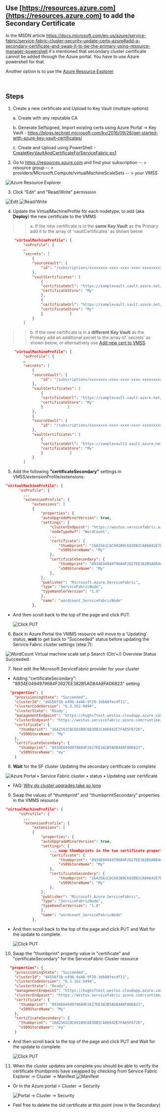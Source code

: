 ## Use [https://resources.azure.com](https://resources.azure.com) to add the Secondary Certificate

In the MSDN article <https://docs.microsoft.com/en-us/azure/service-fabric/service-fabric-cluster-security-update-certs-azure#add-a-secondary-certificate-and-swap-it-to-be-the-primary-using-resource-manager-powershell> it's mentioned that secondary cluster certificate cannot be added through the Azure portal. You have to use Azure powershell for that.

Another option is to use the [Azure Resource Explorer](https://resources.azure.com)

 

## Steps

1. Create a new certificate and Upload to Key Vault (multiple options)

    a. Create with any reputable CA

    b. Generate Selfsigned, Import existing certs using Azure Portal -> Key Vault - https://blogs.technet.microsoft.com/kv/2016/09/26/get-started-with-azure-key-vault-certificates/

    c. Create and Upload using PowerShell - [CreateKeyVaultAndCertificateForServiceFabric.ps1](./CreateKeyVaultAndCertificateForServiceFabric.ps1)


2. Go to <https://resources.azure.com> and find your subscription \-- \> resource group \-- \> providers/Microsoft.Compute/virtualMachineScaleSets \-- \> your VMSS

![Azure Resource Explorer](../media/resourcemgr1.png)

3. Click \"Edit\" and \"Read/Write\" permission

![Edit](../media/resourcemgr2.png)
![Read/Write](../media/resourcemgr3.png)


4. Update the VirtualMachineProfile for each nodetype, to add (aka **Deploy**) the new certificate to the VMMS

>> a. If the new certificate is in the **same Key Vault** as the Primary add it to the array of 'vaultCertificates' as shown below

```json
    "virtualMachineProfile": {
        "osProfile": {
        …
        "secrets": [
            {
            "sourceVault": {
                "id": "/subscriptions/xxxxxxxx-xxxx-xxxx-xxxx-xxxxxxxxxxxx/resourceGroups/sampleVaultGroup/providers/Microsoft.KeyVault/vaults/samplevault"
            },
            "vaultCertificates": [
                {
                "certificateUrl": "https://samplevault.vault.azure.net/secrets/clustercert001/d5eeaf025c7d435f81e7420393b442a9",
                "certificateStore": "My"
                },
                {
                "certificateUrl": "https://samplevault.vault.azure.net/secrets/clustercert002/77ff7688258a41f7b0afdd890eb4aa8c",
                "certificateStore": "My"
                }            ]
            }
        ]
```

>> b. If the new certificate is in a **different Key Vault** as the Primary add an additional secret to the array of 'secrets' as shown below, or alternatively use [Add new cert to VMSS](.\Add_New_Cert_To_VMMS.ps1)

```json
    "virtualMachineProfile": {
        "osProfile": {
        …
        "secrets": [
            {
            "sourceVault": {
                "id": "/subscriptions/xxxxxxxx-xxxx-xxxx-xxxx-xxxxxxxxxxxx/resourceGroups/sampleVaultGroup/providers/Microsoft.KeyVault/vaults/samplevault"
            },
            "vaultCertificates": [
                {
                "certificateUrl": "https://samplevault.vault.azure.net/secrets/clustercert001/d5eeaf025c7d435f81e7420393b442a9",
                "certificateStore": "My"
                }           ]
            },
            {
            "sourceVault": {
                "id": "/subscriptions/xxxxxxxx-xxxx-xxxx-xxxx-xxxxxxxxxxxx/resourceGroups/sampleVaultGroup/providers/Microsoft.KeyVault/vaults/samplevault2"
            },
            "vaultCertificates": [
                {
                "certificateUrl": "https://samplevault2.vault.azure.net/secrets/clustercert002/77ff7688258a41f7b0afdd890eb4aa8c",
                "certificateStore": "My"
                }            ]
            }
        ]
```

5. Add the following **\"certificateSecondary\"** settings in VMSS/extensionProfile/extensions:

```json
"virtualMachineProfile": {
      "osProfile": {
        ...
        "extensionProfile": {
            "extensions": [
            {
                "properties": {
                "autoUpgradeMinorVersion": true,
                "settings": {
                    "clusterEndpoint": "https://westus.servicefabric.azure.com/runtime/clusters/d4556f3b-e496-4a46-9f20-3db88fecdf11",
                    "nodeTypeRef": "WordCount",
                    ...
                    "certificate": {
                        "thumbprint": "16A2561C8C691B9C683DB1CA06842E7FA85F6726",                        
                        "x509StoreName": "My"
                    },
                    "certificateSecondary": {
                        "thumbprint": "8934E0494979684F2627EE382B5AD84A8FAD6823",                        
                        "x509StoreName": "My"
                    },
                },
                "publisher": "Microsoft.Azure.ServiceFabric",
                "type": "ServiceFabricNode",
                "typeHandlerVersion": "1.0"
                },
                "name": "wordcount_ServiceFabricNode"
            },
```

* And then scroll back to the top of the page and click PUT.

    ![Click PUT](../media/resourcemgr7.png)

6. Back in Azure Portal the VMMS resource will move to a 'Updating' status, **wait** to get back to \"Succeeded\" status before updating the Service Fabric cluster settings (step 7):

![WordCount
Virtual machine scale set
p Search (Ctr/+/)
Overview
Status
Succeeded
](../media/resourcemgr4.png)

7. Next edit the Microsoft.ServiceFabric provider for your cluster

* Adding \"certificateSecondary\": \"8934E0494979684F2627EE382B5AD84A8FAD6823\" setting

```json
  "properties": {
    "provisioningState": "Succeeded",
    "clusterId": "d4556f3b-e496-4a46-9f20-3db88fecdf11",
    "clusterCodeVersion": "6.3.162.9494",
    "clusterState": "Ready",
    "managementEndpoint": "https://hughsftest.westus.cloudapp.azure.com:19080",
    "clusterEndpoint": "https://westus.servicefabric.azure.com/runtime/clusters/d4556f3b-e496-4a46-9f20-3db88fecdf11",
    "certificate": {
      "thumbprint": "16A2561C8C691B9C683DB1CA06842E7FA85F6726",
      "x509StoreName": "My"
    },
    "certificateSecondary": {
      "thumbprint": "8934E0494979684F2627EE382B5AD84A8FAD6823",
      "x509StoreName": "my"
    }
```

8. **Wait** for the SF cluster Updating the secondary certificate to complete

![Azure Portal •  Service Fabric cluster  • status  • Updating user certificate](../media/resourcemgr6.png)

* FAQ: [Why do cluster upgrades take so long](./Why%20do%20cluster%20upgrades%20take%20so%20long.md)
 

9. Swap the values of "thumbprint" and "thumbprintSecondary" properties in the VMMS resource

```json
"virtualMachineProfile": {
      "osProfile": {
        ...
        "extensionProfile": {
            "extensions": [
            {
                "properties": {
                "autoUpgradeMinorVersion": true,
                "settings": {
                    ... swap thumbprints in the two certificate properties below
                    "certificate": {
                        "thumbprint": "8934E0494979684F2627EE382B5AD84A8FAD6823",
                        "x509StoreName": "My"
                    },
                    "certificateSecondary": {
                        "thumbprint": "16A2561C8C691B9C683DB1CA06842E7FA85F6726",                        
                        "x509StoreName": "My"
                    },
                },
                "publisher": "Microsoft.Azure.ServiceFabric",
                "type": "ServiceFabricNode",
                "typeHandlerVersion": "1.0"
                },
                "name": "wordcount_ServiceFabricNode"
            },
```

* And then scroll back to the top of the page and click PUT and Wait for the update to complete.

    ![Click PUT](../media/resourcemgr7.png)

10. Swap the "thumbprint" property value in "certificate" and "certificateSecondary" for the ServiceFabric Cluster resource

```json
  "properties": {
    "provisioningState": "Succeeded",
    "clusterId": "d4556f3b-e496-4a46-9f20-3db88fecdf11",
    "clusterCodeVersion": "6.3.162.9494",
    "clusterState": "Ready",
    "managementEndpoint": "https://hughsftest.westus.cloudapp.azure.com:19080",
    "clusterEndpoint": "https://westus.servicefabric.azure.com/runtime/clusters/d4556f3b-e496-4a46-9f20-3db88fecdf11",
    "certificate": {
      "thumbprint": "8934E0494979684F2627EE382B5AD84A8FAD6823",
      "x509StoreName": "My"
    },
    "certificateSecondary": {
      "thumbprint": "16A2561C8C691B9C683DB1CA06842E7FA85F6726",
      "x509StoreName": "my"
    }
```
* And then scroll back to the top of the page and click PUT and Wait for the update to complete.

    ![Click PUT](../media/resourcemgr7.png)

11. When the cluster updates are complete you should be able to verify the certificate thumbprints have swapped by checking from Service Fabric Explorer -> Cluster -> Manifest
    ![Manifest](../media/resourcemgr8.png)

* Or in the Azure portal > Cluster -> Security 

    ![Portal -> Cluster -> Security](../media/resourcemgr9.png)

* Feel free to delete the old certificate at this point (now in the Secondary)

